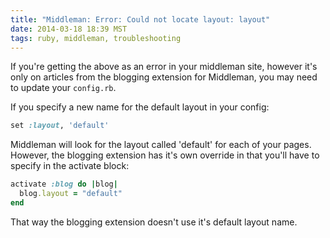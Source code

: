 ```yaml
---
title: "Middleman: Error: Could not locate layout: layout"
date: 2014-03-18 18:39 MST
tags: ruby, middleman, troubleshooting
---
```


If you're getting the above as an error in your middleman site, however it's
only on articles from the blogging extension for Middleman, you may need to
update your `config.rb`.

If you specify a new name for the default layout in your config:

```ruby
set :layout, 'default'
```

Middleman will look for the layout called 'default' for each of your pages.
However, the blogging extension has it's own override in that you'll have to
specify in the activate block:

```ruby
activate :blog do |blog|
  blog.layout = "default"
end
```

That way the blogging extension doesn't use it's default layout name.
